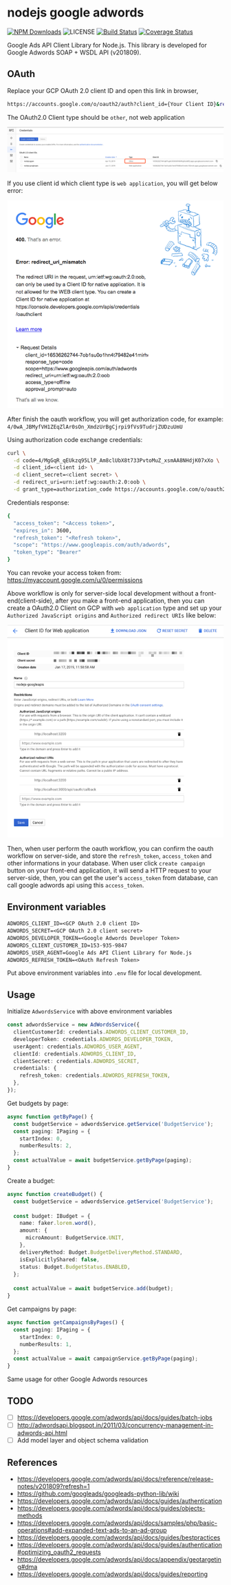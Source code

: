 # nodejs google adwords

[![NPM Downloads][downloads-image]][downloads-url]
![LICENSE][license-image]
[![Build Status](https://travis-ci.org/mrdulin/nodejs-google-adwords.svg?branch=master)](https://travis-ci.org/mrdulin/nodejs-google-adwords)
[![Coverage Status](https://coveralls.io/repos/github/mrdulin/nodejs-google-adwords/badge.svg?branch=master)](https://coveralls.io/github/mrdulin/nodejs-google-adwords?branch=master)

Google Ads API Client Library for Node.js. This library is developed for Google Adwords SOAP + WSDL API (v201809).

## OAuth

Replace your GCP OAuth 2.0 client ID and open this link in browser,

```bash
https://accounts.google.com/o/oauth2/auth?client_id={Your Client ID}&response_type=code&scope=https%3A%2F%2Fwww.googleapis.com%2Fauth%2Fadwords&redirect_uri=urn:ietf:wg:oauth:2.0:oob&access_type=offline&approval_prompt=auto
```

The OAuth2.0 Client type should be `other`, not web application

![](https://raw.githubusercontent.com/mrdulin/pic-bucket-01/master/WX20190830-111739.png)

If you use client id which client type is `web application`, you will get below error:

![](https://raw.githubusercontent.com/mrdulin/pic-bucket-01/master/WX20190830-112511.png)

After finish the oauth workflow, you will get authorization code, for example: `4/0wA_JBMyfVH1ZEqZlAr0sOn_XmdzUrBgCjrpi9fVs9TudrjZUDzuUmU`

Using authorization code exchange credentials:

```bash
curl \
  -d code=4/MgGqR_qEUkzq95LlP_Am8clUbX8t733PvtoMuZ_xsmAA8NHdjK07xXo \
  -d client_id=<client id> \
  -d client_secret=<client secret> \
  -d redirect_uri=urn:ietf:wg:oauth:2.0:oob \
  -d grant_type=authorization_code https://accounts.google.com/o/oauth2/token
```

Credentials response:

```bash
{
  "access_token": "<Access token>",
  "expires_in": 3600,
  "refresh_token": "<Refresh token>",
  "scope": "https://www.googleapis.com/auth/adwords",
  "token_type": "Bearer"
}
```

You can revoke your access token from: https://myaccount.google.com/u/0/permissions

Above workflow is only for server-side local development without a front-end(client-side), after you make a front-end application, then you can create a OAuth2.0 Client on GCP with `web application` type and set up your `Authorized JavaScript origins` and `Authorized redirect URIs` like below:

![](https://raw.githubusercontent.com/mrdulin/pic-bucket-01/master/WX20190830-113014.png)

Then, when user perform the oauth workflow, you can confirm the oauth workflow on server-side, and store the `refresh_token`, `access_token` and other informations in your database. When user click `create campaign` button on your front-end application, it will send a HTTP request to your server-side, then, you can get the user's `access_token` from database, can call google adwords api using this `access_token`.

## Environment variables

```txt
ADWORDS_CLIENT_ID=<GCP OAuth 2.0 client ID>
ADWORDS_SECRET=<GCP OAuth 2.0 client secret>
ADWORDS_DEVELOPER_TOKEN=<Google Adwords Developer Token>
ADWORDS_CLIENT_CUSTOMER_ID=153-935-9847
ADWORDS_USER_AGENT=Google Ads API Client Library for Node.js
ADWORDS_REFRESH_TOKEN=<OAuth Refresh Token>
```

Put above environment variables into `.env` file for local development.

## Usage

Initialize `AdwordsService` with above environment variables

```ts
const adwordsService = new AdWordsService({
  clientCustomerId: credentials.ADWORDS_CLIENT_CUSTOMER_ID,
  developerToken: credentials.ADWORDS_DEVELOPER_TOKEN,
  userAgent: credentials.ADWORDS_USER_AGENT,
  clientId: credentials.ADWORDS_CLIENT_ID,
  clientSecret: credentials.ADWORDS_SECRET,
  credentials: {
    refresh_token: credentials.ADWORDS_REFRESH_TOKEN,
  },
});
```

Get budgets by page:

```ts
async function getByPage() {
  const budgetService = adwordsService.getService('BudgetService');
  const paging: IPaging = {
    startIndex: 0,
    numberResults: 2,
  };
  const actualValue = await budgetService.getByPage(paging);
}
```

Create a budget:

```ts
async function createBudget() {
  const budgetService = adwordsService.getService('BudgetService');

  const budget: IBudget = {
    name: faker.lorem.word(),
    amount: {
      microAmount: BudgetService.UNIT,
    },
    deliveryMethod: Budget.BudgetDeliveryMethod.STANDARD,
    isExplicitlyShared: false,
    status: Budget.BudgetStatus.ENABLED,
  };

  const actualValue = await budgetService.add(budget);
}
```

Get campaigns by page:

```ts
async function getCampaignsByPages() {
  const paging: IPaging = {
    startIndex: 0,
    numberResults: 1,
  };
  const actualValue = await campaignService.getByPage(paging);
}
```

Same usage for other Google Adwords resources

## TODO

- [ ] <https://developers.google.com/adwords/api/docs/guides/batch-jobs>
- [ ] <http://adwordsapi.blogspot.in/2011/03/concurrency-management-in-adwords-api.html>
- [ ] Add model layer and object schema validation

## References

- <https://developers.google.com/adwords/api/docs/reference/release-notes/v201809?refresh=1>
- <https://github.com/googleads/googleads-python-lib/wiki>
- <https://developers.google.com/adwords/api/docs/guides/authentication>
- <https://developers.google.com/adwords/api/docs/guides/objects-methods>
- <https://developers.google.com/adwords/api/docs/samples/php/basic-operations#add-expanded-text-ads-to-an-ad-group>
- <https://developers.google.com/adwords/api/docs/guides/bestpractices>
- <https://developers.google.com/adwords/api/docs/guides/authentication#optimizing_oauth2_requests>
- <https://developers.google.com/adwords/api/docs/appendix/geotargeting#dma>
- <https://developers.google.com/adwords/api/docs/guides/reporting>

[downloads-image]: https://img.shields.io/npm/dt/nodejs-google-adwords.svg
[downloads-url]: https://npmjs.org/package/nodejs-google-adwords
[license-image]: https://img.shields.io/npm/l/nodejs-google-adwords.svg
